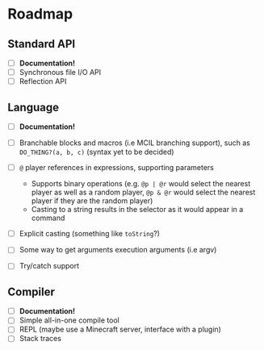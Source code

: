 # Roadmap

## Standard API
 - [ ] **Documentation!**
 - [ ] Synchronous file I/O API
 - [ ] Reflection API

## Language
 - [ ] **Documentation!**
 - [ ] Branchable blocks and macros (i.e MCIL branching support), such as `DO_THING?(a, b, c)` (syntax yet to be decided)
 - [ ] `@` player references in expressions, supporting parameters
   - Supports binary operations (e.g. `@p | @r` would select the nearest player as well as a random player, `@p & @r` would select the nearest player if they are the random player)
   - Casting to a string results in the selector as it would appear in a command
 - [ ] Explicit casting (something like `toString`?)
 - [ ] Some way to get arguments execution arguments (i.e argv)
 - [ ] Try/catch support


## Compiler
 - [ ] **Documentation!**
 - [ ] Simple all-in-one compile tool
 - [ ] REPL (maybe use a Minecraft server, interface with a plugin)
 - [ ] Stack traces
